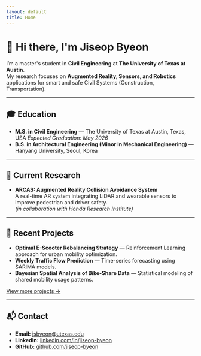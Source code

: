 ```yaml
---
layout: default
title: Home
---
```


# 👋 Hi there, I'm **Jiseop Byeon**

I’m a master's student in **Civil Engineering** at **The University of Texas at Austin**.  
My research focuses on **Augmented Reality, Sensors, and Robotics** applications for smart and safe Civil Systems (Construction, Transportation).

---
## 🎓 Education
- **M.S. in Civil Engineering** — The University of Texas at Austin, Texas, USA
  *Expected Graduation: May 2026*  
- **B.S. in Architectural Engineering (Minor in Mechanical Engineering)** — Hanyang University, Seoul, Korea

---

## 🔬 Current Research
- **ARCAS: Augmented Reality Collision Avoidance System**  
  A real-time AR system integrating LiDAR and wearable sensors to improve pedestrian and driver safety.  
  *(in collaboration with Honda Research Institute)*

---

## 📂 Recent Projects
- **Optimal E-Scooter Rebalancing Strategy** — Reinforcement Learning approach for urban mobility optimization.  
- **Weekly Traffic Flow Prediction** — Time-series forecasting using SARIMA models.  
- **Bayesian Spatial Analysis of Bike-Share Data** — Statistical modeling of shared mobility usage patterns.  

[View more projects →](./projects.md)

---

## 📬 Contact
- **Email:** [jsbyeon@utexas.edu](mailto:jsbyeon@utexas.edu)  
- **LinkedIn:** [linkedin.com/in/jiseop-byeon](https://www.linkedin.com/in/jiseop-byeon-887086208/)  
- **GitHub:** [github.com/jiseop-byeon](https://github.com/jiseop-byeon)
